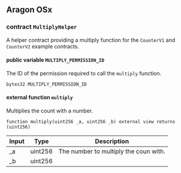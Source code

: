 ## Aragon OSx

###  contract `MultiplyHelper`

A helper contract providing a multiply function for the `CounterV1` and `CounterV2` example contracts.

#### public variable `MULTIPLY_PERMISSION_ID`

The ID of the permission required to call the `multiply` function.

```solidity
bytes32 MULTIPLY_PERMISSION_ID 
```

#### external function `multiply`

Multiplies the count with a number.

```solidity
function multiply(uint256 _a, uint256 _b) external view returns (uint256) 
```

| Input | Type | Description |
|:----- | ---- | ----------- |
| _a | uint256 | The number to multiply the coun with. |
| _b | uint256 |  |

